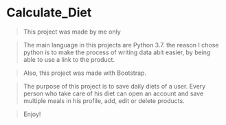 # Calculate_Diet
> This project was made by me only

> The main language in this projects are Python 3.7. the reason I chose python is to make the process of writing data abit easier, by being able to use a link to the product.

> Also, this project was made with Bootstrap.

> The purpose of this project is to save daily diets of a user. Every person who take care of his diet can open an account and save multiple meals in his profile, add, edit or delete products.

> Enjoy!